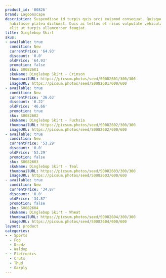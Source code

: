 ```yaml
---
product_id: '00826'
brand: Lagoonscape
description: Suspendisse id turpis quis orci euismod consequat. Quisque elit. In hac
  habitasse platea dictumst. Duis ac tellus et risus vulputate vehicula. Duis sed
  elit ut turpis ullamcorper feugiat.
title: Dinglebop Skirt
skus:
- available: true
  condition: New
  currentPrice: '64.93'
  discount: '0.0'
  oldPrice: '64.93'
  promotion: false
  sku: S0082601
  skuName: Dinglebop Skirt - Crimson
  thumbnailURL: https://picsum.photos/seed/S0082601/300/300
  imageURL: https://picsum.photos/seed/S0082601/600/600
- available: true
  condition: New
  currentPrice: '36.63'
  discount: '0.22'
  oldPrice: '46.66'
  promotion: true
  sku: S0082602
  skuName: Dinglebop Skirt - Fuchsia
  thumbnailURL: https://picsum.photos/seed/S0082602/300/300
  imageURL: https://picsum.photos/seed/S0082602/600/600
- available: true
  condition: New
  currentPrice: '53.29'
  discount: '0.0'
  oldPrice: '53.29'
  promotion: false
  sku: S0082603
  skuName: Dinglebop Skirt - Teal
  thumbnailURL: https://picsum.photos/seed/S0082603/300/300
  imageURL: https://picsum.photos/seed/S0082603/600/600
- available: true
  condition: New
  currentPrice: '34.87'
  discount: '0.0'
  oldPrice: '34.87'
  promotion: false
  sku: S0082604
  skuName: Dinglebop Skirt - Wheat
  thumbnailURL: https://picsum.photos/seed/S0082604/300/300
  imageURL: https://picsum.photos/seed/S0082604/600/600
layout: product
categories:
- - Sports
  - Foo
  - Dredz
  - Waldop
- - Eletronics
  - Cruts
  - Thud
  - Garply
---
```


